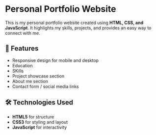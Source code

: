 # Personal Portfolio Website

This is my personal portfolio website created using **HTML, CSS, and JavaScript**.
It highlights my skills, projects, and provides an easy way to connect with me.

## 🚀 Features

* Responsive design for mobile and desktop
* Education
* SKills
* Project showcase section
* About me section
* Contact form / social media links

## 🛠️ Technologies Used

* **HTML5** for structure
* **CSS3** for styling and layout
* **JavaScript** for interactivity


